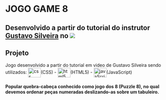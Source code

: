 # JOGO GAME 8

## Desenvolvido a partir do tutorial do instrutor [Gustavo Silveira](https://www.youtube.com/playlist?list=PLclUTiUoLCbC7ynbckOgMO0sXHh5uXVv8) no  <img src="https://img.shields.io/badge/YouTube-FF0000?style=for-the-badge&logo=youtube&logoColor=white" target="_blank">


## Projeto 

Jogo desenvolvido a partir do tutorial em video de Gustavo Silveira sendo utilizados: <img align="center" alt="css" height="30" width="40" 
img src="https://cdn.jsdelivr.net/gh/devicons/devicon/icons/css3/css3-original.svg" />(CSS) - <img align="center" alt="html5" height="30" width="40" 
img src="https://cdn.jsdelivr.net/gh/devicons/devicon/icons/html5/html5-original.svg" />(HTML5) -  <img align="center" alt="javaScript" height="30" width="40" img src="https://cdn.jsdelivr.net/gh/devicons/devicon/icons/javascript/javascript-original.svg" />(JavaScript)

 #### Popular quebra-cabeça conhecido como jogo dos 8 (Puzzle 8), no qual devemos ordenar peças numeradas deslizando-as sobre um tabuleiro.
